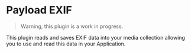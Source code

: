# Payload EXIF

> Warning, this plugin is a work in progress.

This plugin reads and saves EXIF data into your media collection allowing you to use and read this data in your Application. 